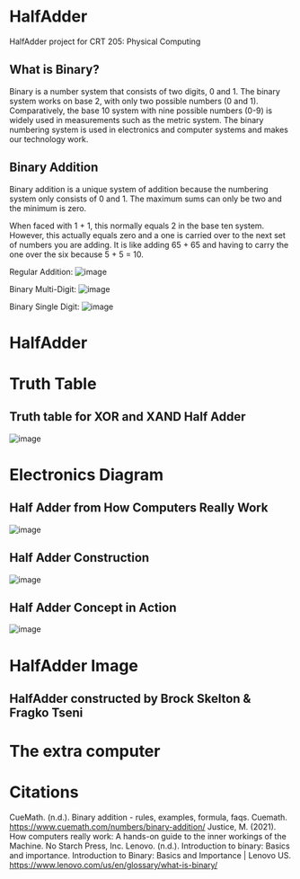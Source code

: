 # HalfAdder
HalfAdder project for CRT 205: Physical Computing

## What is Binary?
Binary is a number system that consists of two digits, 0 and 1. The binary system works on base 2, with only two possible numbers (0 and 1). Comparatively, the base 10 system with nine possible numbers (0-9) is widely used in measurements such as the metric system. The binary numbering system is used in electronics and computer systems and makes our technology work.

## Binary Addition
Binary addition is a unique system of addition because the numbering system only consists of 0 and 1. The maximum sums can only be two and the minimum is zero.

When faced with 1 + 1, this normally equals 2 in the base ten system. However, this actually equals zero and a one is carried over to the next set of numbers you are adding. It is like adding 65 + 65 and having to carry the one over the six because 5 + 5 = 10.

Regular Addition:
![image](https://github.com/user-attachments/assets/57459ff2-8521-4e73-b419-9afb56272089)



Binary Multi-Digit:
![image](https://github.com/user-attachments/assets/8af91b73-6154-45e4-9ef3-61219324c962)


Binary Single Digit:
![image](https://github.com/user-attachments/assets/2cd64fa1-04da-42e5-b23f-74094052297a)


# HalfAdder 

# Truth Table
## Truth table for XOR and XAND Half Adder
![image](https://github.com/user-attachments/assets/59ff5ceb-2889-41f9-bf0c-89cebc98a927)


# Electronics Diagram
## Half Adder from How Computers Really Work
![image](https://github.com/user-attachments/assets/283cf2c4-6bc0-4263-8f8e-6eb7292217c3)
## Half Adder Construction 
![image](https://github.com/user-attachments/assets/c571784e-a108-42e5-96e0-e8ab834e719d)
## Half Adder Concept in Action
![image](https://github.com/user-attachments/assets/d1c6ebf9-a3ae-4e9f-8d3f-66ebfd73aa43)




# HalfAdder Image
## HalfAdder constructed by Brock Skelton & Fragko Tseni

# The extra computer

# Citations
CueMath. (n.d.). Binary addition - rules, examples, formula, faqs. Cuemath. https://www.cuemath.com/numbers/binary-addition/ 
Justice, M. (2021). How computers really work: A hands-on guide to the inner workings of the Machine. No Starch Press, Inc. 
Lenovo. (n.d.). Introduction to binary: Basics and importance. Introduction to Binary: Basics and Importance | Lenovo US. https://www.lenovo.com/us/en/glossary/what-is-binary/



